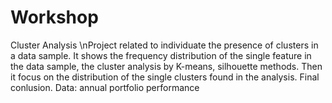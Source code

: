 # Workshop 
Cluster Analysis 
\nProject related to individuate the presence of clusters in a data sample. It shows the frequency distribution of the single feature in the data sample, the cluster analysis by K-means, silhouette methods. Then it focus on the distribution of the single clusters found in the analysis.
Final conlusion.
Data: annual portfolio performance 
